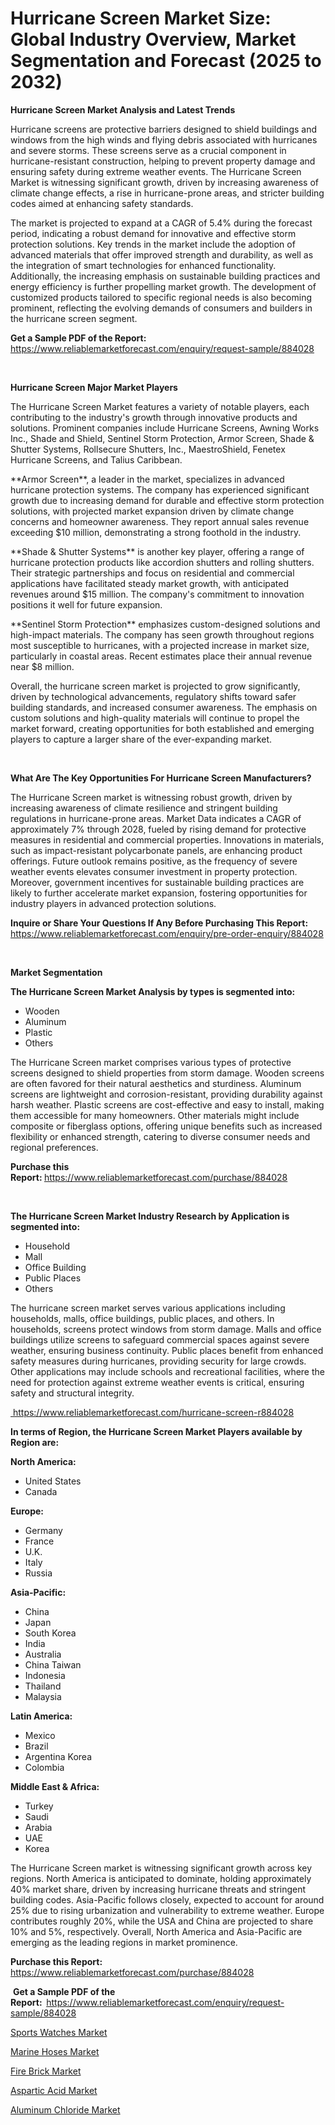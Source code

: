 <p><h1>Hurricane Screen Market Size: Global Industry Overview, Market Segmentation and Forecast (2025 to 2032)</h1></p><p><strong>Hurricane Screen Market Analysis and Latest Trends</strong></p>
<p><p>Hurricane screens are protective barriers designed to shield buildings and windows from the high winds and flying debris associated with hurricanes and severe storms. These screens serve as a crucial component in hurricane-resistant construction, helping to prevent property damage and ensuring safety during extreme weather events. The Hurricane Screen Market is witnessing significant growth, driven by increasing awareness of climate change effects, a rise in hurricane-prone areas, and stricter building codes aimed at enhancing safety standards.</p><p>The market is projected to expand at a CAGR of 5.4% during the forecast period, indicating a robust demand for innovative and effective storm protection solutions. Key trends in the market include the adoption of advanced materials that offer improved strength and durability, as well as the integration of smart technologies for enhanced functionality. Additionally, the increasing emphasis on sustainable building practices and energy efficiency is further propelling market growth. The development of customized products tailored to specific regional needs is also becoming prominent, reflecting the evolving demands of consumers and builders in the hurricane screen segment.</p></p>
<p><strong>Get a Sample PDF of the Report:&nbsp;</strong> <a href="https://www.reliablemarketforecast.com/enquiry/request-sample/884028?utm_campaign=1893&utm_medium=2&utm_source=Github&utm_content=ia&utm_term=31032025&utm_id=hurricane-screen">https://www.reliablemarketforecast.com/enquiry/request-sample/884028</a></p>
<p>&nbsp;</p>
<p><strong>Hurricane Screen Major Market Players</strong></p>
<p><p>The Hurricane Screen Market features a variety of notable players, each contributing to the industry's growth through innovative products and solutions. Prominent companies include Hurricane Screens, Awning Works Inc., Shade and Shield, Sentinel Storm Protection, Armor Screen, Shade & Shutter Systems, Rollsecure Shutters, Inc., MaestroShield, Fenetex Hurricane Screens, and Talius Caribbean.</p><p>**Armor Screen**, a leader in the market, specializes in advanced hurricane protection systems. The company has experienced significant growth due to increasing demand for durable and effective storm protection solutions, with projected market expansion driven by climate change concerns and homeowner awareness. They report annual sales revenue exceeding $10 million, demonstrating a strong foothold in the industry.</p><p>**Shade & Shutter Systems** is another key player, offering a range of hurricane protection products like accordion shutters and rolling shutters. Their strategic partnerships and focus on residential and commercial applications have facilitated steady market growth, with anticipated revenues around $15 million. The company's commitment to innovation positions it well for future expansion.</p><p>**Sentinel Storm Protection** emphasizes custom-designed solutions and high-impact materials. The company has seen growth throughout regions most susceptible to hurricanes, with a projected increase in market size, particularly in coastal areas. Recent estimates place their annual revenue near $8 million.</p><p>Overall, the hurricane screen market is projected to grow significantly, driven by technological advancements, regulatory shifts toward safer building standards, and increased consumer awareness. The emphasis on custom solutions and high-quality materials will continue to propel the market forward, creating opportunities for both established and emerging players to capture a larger share of the ever-expanding market.</p></p>
<p>&nbsp;</p>
<p><strong>What Are The Key Opportunities For Hurricane Screen Manufacturers?</strong></p>
<p><p>The Hurricane Screen market is witnessing robust growth, driven by increasing awareness of climate resilience and stringent building regulations in hurricane-prone areas. Market Data indicates a CAGR of approximately 7% through 2028, fueled by rising demand for protective measures in residential and commercial properties. Innovations in materials, such as impact-resistant polycarbonate panels, are enhancing product offerings. Future outlook remains positive, as the frequency of severe weather events elevates consumer investment in property protection. Moreover, government incentives for sustainable building practices are likely to further accelerate market expansion, fostering opportunities for industry players in advanced protection solutions.</p></p>
<p><strong>Inquire or Share Your Questions If Any Before Purchasing This Report:</strong> <a href="https://www.reliablemarketforecast.com/enquiry/pre-order-enquiry/884028?utm_campaign=1893&utm_medium=2&utm_source=Github&utm_content=ia&utm_term=31032025&utm_id=hurricane-screen">https://www.reliablemarketforecast.com/enquiry/pre-order-enquiry/884028</a></p>
<p>&nbsp;</p>
<p><strong>Market Segmentation</strong></p>
<p><strong>The Hurricane Screen Market Analysis by types is segmented into:</strong></p>
<p><ul><li>Wooden</li><li>Aluminum</li><li>Plastic</li><li>Others</li></ul></p>
<p><p>The Hurricane Screen market comprises various types of protective screens designed to shield properties from storm damage. Wooden screens are often favored for their natural aesthetics and sturdiness. Aluminum screens are lightweight and corrosion-resistant, providing durability against harsh weather. Plastic screens are cost-effective and easy to install, making them accessible for many homeowners. Other materials might include composite or fiberglass options, offering unique benefits such as increased flexibility or enhanced strength, catering to diverse consumer needs and regional preferences.</p></p>
<p><strong>Purchase this Report:&nbsp;</strong><a href="https://www.reliablemarketforecast.com/purchase/884028?utm_campaign=1893&utm_medium=2&utm_source=Github&utm_content=ia&utm_term=31032025&utm_id=hurricane-screen">https://www.reliablemarketforecast.com/purchase/884028</a></p>
<p>&nbsp;</p>
<p><strong>The Hurricane Screen Market Industry Research by Application is segmented into:</strong></p>
<p><ul><li>Household</li><li>Mall</li><li>Office Building</li><li>Public Places</li><li>Others</li></ul></p>
<p><p>The hurricane screen market serves various applications including households, malls, office buildings, public places, and others. In households, screens protect windows from storm damage. Malls and office buildings utilize screens to safeguard commercial spaces against severe weather, ensuring business continuity. Public places benefit from enhanced safety measures during hurricanes, providing security for large crowds. Other applications may include schools and recreational facilities, where the need for protection against extreme weather events is critical, ensuring safety and structural integrity.</p></p>
<p><a href="https://www.reliablemarketforecast.com/hurricane-screen-r884028?utm_campaign=1893&utm_medium=2&utm_source=Github&utm_content=ia&utm_term=31032025&utm_id=hurricane-screen">&nbsp;https://www.reliablemarketforecast.com/hurricane-screen-r884028</a></p>
<p><strong>In terms of Region, the Hurricane Screen Market Players available by Region are:</strong></p>
<p>
    <p> <strong> North America: </strong>
        <ul>
            <li>United States</li>
            <li>Canada</li>
        </ul>
        </p> 
    <p> <strong> Europe: </strong>
        <ul>
            <li>Germany</li>
            <li>France</li>
            <li>U.K.</li>
            <li>Italy</li>
            <li>Russia</li>
        </ul>
        </p> 
    <p> <strong> Asia-Pacific: </strong>
        <ul>
            <li>China</li>
            <li>Japan</li>
            <li>South Korea</li>
            <li>India</li>
            <li>Australia</li>
            <li>China Taiwan</li>
            <li>Indonesia</li>
            <li>Thailand</li>
            <li>Malaysia</li>
        </ul>
        </p> 
    <p> <strong> Latin America: </strong>
        <ul>
            <li>Mexico</li>
            <li>Brazil</li>
            <li>Argentina Korea</li>
            <li>Colombia</li>
        </ul>
        </p> 
    <p> <strong> Middle East & Africa: </strong>
        <ul>
            <li>Turkey</li>
            <li>Saudi</li>
            <li>Arabia</li>
            <li>UAE</li>
            <li>Korea</li>
        </ul>
    </p>
    </p>
<p><p>The Hurricane Screen market is witnessing significant growth across key regions. North America is anticipated to dominate, holding approximately 40% market share, driven by increasing hurricane threats and stringent building codes. Asia-Pacific follows closely, expected to account for around 25% due to rising urbanization and vulnerability to extreme weather. Europe contributes roughly 20%, while the USA and China are projected to share 10% and 5%, respectively. Overall, North America and Asia-Pacific are emerging as the leading regions in market prominence.</p></p>
<p><strong>Purchase this Report: </strong><a href="https://www.reliablemarketforecast.com/purchase/884028?utm_campaign=1893&utm_medium=2&utm_source=Github&utm_content=ia&utm_term=31032025&utm_id=hurricane-screen">https://www.reliablemarketforecast.com/purchase/884028</a></p>
<p>&nbsp;<strong>Get a Sample PDF of the Report:&nbsp;&nbsp;</strong><a href="https://www.reliablemarketforecast.com/enquiry/request-sample/884028?utm_campaign=1893&utm_medium=2&utm_source=Github&utm_content=ia&utm_term=31032025&utm_id=hurricane-screen">https://www.reliablemarketforecast.com/enquiry/request-sample/884028</a></p>
<p><strong></strong></p>
<p><p><a href="https://github.com/aertsfecto0h/Market-Research-Report-List-1/blob/main/sports-watches-market.md?utm_campaign=1893&utm_medium=2&utm_source=Github&utm_content=ia&utm_term=31032025&utm_id=hurricane-screen">Sports Watches Market</a></p><p><a href="https://github.com/barlevsebako/Market-Research-Report-List-1/blob/main/marine-hoses-market.md?utm_campaign=1893&utm_medium=2&utm_source=Github&utm_content=ia&utm_term=31032025&utm_id=hurricane-screen">Marine Hoses Market</a></p><p><a href="https://github.com/ftnlewins/Market-Research-Report-List-1/blob/main/fire-brick-market.md?utm_campaign=1893&utm_medium=2&utm_source=Github&utm_content=ia&utm_term=31032025&utm_id=hurricane-screen">Fire Brick Market</a></p><p><a href="https://github.com/hiwatchucuy/Market-Research-Report-List-1/blob/main/aspartic-acid-market.md?utm_campaign=1893&utm_medium=2&utm_source=Github&utm_content=ia&utm_term=31032025&utm_id=hurricane-screen">Aspartic Acid Market</a></p><p><a href="https://github.com/tyreinhssan/Market-Research-Report-List-1/blob/main/aluminum-chloride-market.md?utm_campaign=1893&utm_medium=2&utm_source=Github&utm_content=ia&utm_term=31032025&utm_id=hurricane-screen">Aluminum Chloride Market</a></p></p>